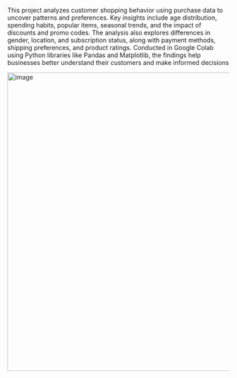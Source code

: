This project analyzes customer shopping behavior using purchase data to uncover patterns and preferences. Key insights include age distribution, spending habits, popular items, seasonal trends, and the impact of discounts and promo codes. The analysis also explores differences in gender, location, and subscription status, along with payment methods, shipping preferences, and product ratings. Conducted in Google Colab using Python libraries like Pandas and Matplotlib, the findings help businesses better understand their customers and make informed decisions

<img width="677" alt="image" src="https://github.com/user-attachments/assets/0b0f6365-e803-46d4-bab9-050e9c8dff58" />

